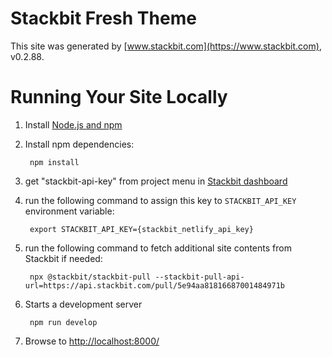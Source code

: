 # Stackbit Fresh Theme

This site was generated by [www.stackbit.com](https://www.stackbit.com), v0.2.88.

# Running Your Site Locally

1. Install [Node.js and npm](https://nodejs.org/en/)

1. Install npm dependencies:

        npm install

1. get "stackbit-api-key" from project menu in [Stackbit dashboard](https://app.stackbit.com/dashboard)

1. run the following command to assign this key to `STACKBIT_API_KEY` environment variable:

        export STACKBIT_API_KEY={stackbit_netlify_api_key}

1. run the following command to fetch additional site contents from Stackbit if needed:

        npx @stackbit/stackbit-pull --stackbit-pull-api-url=https://api.stackbit.com/pull/5e94aa81816687001484971b

1. Starts a development server

        npm run develop

1. Browse to [http://localhost:8000/](http://localhost:8000/)
